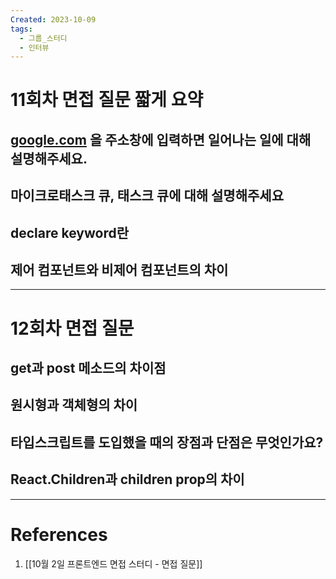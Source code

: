 ```yaml
---
Created: 2023-10-09
tags:
  - 그룹_스터디
  - 인터뷰
---
```

# 11회차 면접 질문 짧게 요약

## [google.com](http://google.com/) 을 주소창에 입력하면 일어나는 일에 대해 설명해주세요.
## 마이크로태스크 큐, 태스크 큐에 대해 설명해주세요
## declare keyword란
## 제어 컴포넌트와 비제어 컴포넌트의 차이

---
# 12회차 면접 질문 
## get과 post 메소드의 차이점
## 원시형과 객체형의 차이
## 타입스크립트를 도입했을 때의 장점과 단점은 무엇인가요?
## React.Children과 children prop의 차이

---
# References
1. [[10월 2일 프론트엔드 면접 스터디 - 면접 질문]]
